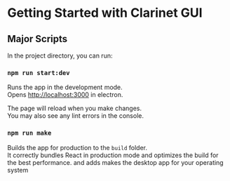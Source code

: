 # Getting Started with Clarinet GUI

## Major Scripts

In the project directory, you can run:

### `npm run start:dev`

Runs the app in the development mode.\
Opens [http://localhost:3000](http://localhost:3000) in electron.

The page will reload when you make changes.\
You may also see any lint errors in the console.

### `npm run make`

Builds the app for production to the `build` folder.\
It correctly bundles React in production mode and optimizes the build for the best performance.
and adds makes the desktop app for your operating system
